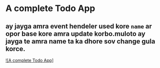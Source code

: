 # A complete Todo App

## ay jayga amra event hendeler used kore `name` ar opor base kore amra update korbo.muloto ay jayga te amra name ta ka dhore sov change gula korce.

[![A complete Todo App]](https://www.youtube.com/watch?v=qQk4bwj5_ts&list=PLgH5QX0i9K3rGtitufynBKMy5gAFpa1y8&index=35)
